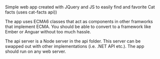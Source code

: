 Simple web app created with JQuery and JS to easily find and favorite Cat facts (uses cat-facts api))

The app uses ECMA6 classes that act as components in other framworks that implement ECMA. You should be able to convert to a framework like Ember or Anguar without too much hassle.

The api server is a Node server in the api folder. This server can be swapped out with other implementations (i.e. .NET API etc.). The app should run on any web server.
